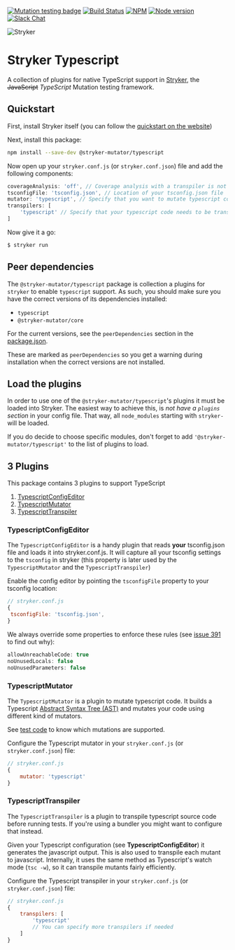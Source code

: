 [![Mutation testing badge](https://img.shields.io/endpoint?style=flat&url=https%3A%2F%2Fbadge-api.stryker-mutator.io%2Fgithub.com%2Fstryker-mutator%2Fstryker%2Fmaster%3Fmodule%3Dtypescript)](https://dashboard.stryker-mutator.io/reports/github.com/stryker-mutator/stryker/master?module=typescript)
[![Build Status](https://github.com/stryker-mutator/stryker/workflows/CI/badge.svg)](https://github.com/stryker-mutator/stryker/actions?query=workflow%3ACI+branch%3Amaster)
[![NPM](https://img.shields.io/npm/dm/@stryker-mutator/typescript.svg)](https://www.npmjs.com/package/@stryker-mutator/typescript)
[![Node version](https://img.shields.io/node/v/@stryker-mutator/typescript.svg)](https://img.shields.io/node/v/@stryker-mutator/typescript.svg)
[![Slack Chat](https://img.shields.io/badge/slack-chat-brightgreen.svg?logo=slack)](https://join.slack.com/t/stryker-mutator/shared_invite/enQtOTUyMTYyNTg1NDQ0LTU4ODNmZDlmN2I3MmEyMTVhYjZlYmJkOThlNTY3NTM1M2QxYmM5YTM3ODQxYmJjY2YyYzllM2RkMmM1NjNjZjM)

![Stryker](https://github.com/stryker-mutator/stryker/raw/master/stryker-80x80.png)

# Stryker Typescript

A collection of plugins for native TypeScript support in [Stryker](https://stryker-mutator.io), the ~~JavaScript~~ *TypeScript* Mutation testing framework.

## Quickstart

First, install Stryker itself (you can follow the [quickstart on the website](https://stryker-mutator.io/quickstart.html))

Next, install this package:

```bash
npm install --save-dev @stryker-mutator/typescript
```

Now open up your `stryker.conf.js` (or `stryker.conf.json`) file and add the following components:

```javascript
coverageAnalysis: 'off', // Coverage analysis with a transpiler is not supported a.t.m.
tsconfigFile: 'tsconfig.json', // Location of your tsconfig.json file
mutator: 'typescript', // Specify that you want to mutate typescript code
transpilers: [
    'typescript' // Specify that your typescript code needs to be transpiled before tests can be run. Not needed if you're using ts-node Just-in-time compilation.
]
```

Now give it a go:

```bash
$ stryker run
```

## Peer dependencies

The `@stryker-mutator/typescript` package is collection a plugins for `stryker` to enable `typescript` support. As such, you should make sure you have the correct versions of its dependencies installed:

* `typescript`
* `@stryker-mutator/core`

For the current versions, see the `peerDependencies` section in the [package.json](https://github.com/stryker-mutator/stryker/blob/master/packages/typescript/package.json).

These are marked as `peerDependencies` so you get a warning during installation when the correct versions are not installed.

## Load the plugins

In order to use one of the `@stryker-mutator/typescript`'s plugins it must be loaded into Stryker.
The easiest way to achieve this, is *not have a `plugins` section* in your config file. That way, all `node_modules` starting with `stryker-` will be loaded.

If you do decide to choose specific modules, don't forget to add `'@stryker-mutator/typescript'` to the list of plugins to load.

## 3 Plugins

This package contains 3 plugins to support TypeScript

1. [TypescriptConfigEditor](#typescriptconfigeditor)
1. [TypescriptMutator](#typescriptmutator)
1. [TypescriptTranspiler](#typescripttranspiler)

### TypescriptConfigEditor

The `TypescriptConfigEditor` is a handy plugin that reads **your** tsconfig.json file and loads it into stryker.conf.js. It will capture all your tsconfig settings to the `tsconfig` in stryker (this property is later used by the `TypescriptMutator` and the `TypescriptTranspiler`)

Enable the config editor by pointing the `tsconfigFile` property to your tsconfig location:

```javascript
// stryker.conf.js
{
 tsconfigFile: 'tsconfig.json',
}
```

We always override some properties to enforce these rules (see [issue 391](https://github.com/stryker-mutator/stryker/issues/391) to find out why):

```js
allowUnreachableCode: true
noUnusedLocals: false
noUnusedParameters: false
```

### TypescriptMutator

The `TypescriptMutator` is a plugin to mutate typescript code. It builds a Typescript [Abstract Syntax Tree (AST)](https://en.wikipedia.org/wiki/Abstract_syntax_tree) and mutates your code using different kind of mutators.

See [test code](https://github.com/stryker-mutator/stryker/tree/master/packages/typescript/test/unit/mutator) to know which mutations are supported.

Configure the Typescript mutator in your `stryker.conf.js` (or `stryker.conf.json`) file:

```javascript
// stryker.conf.js
{
    mutator: 'typescript'
}
```

### TypescriptTranspiler

The `TypescriptTranspiler` is a plugin to transpile typescript source code before running tests. If you're using a bundler you might want to configure that instead.

Given your Typescript configuration (see **TypescriptConfigEditor**) it generates the javascript output. This is also used to transpile each mutant to javascript. Internally, it uses the same method as Typescript's watch mode (`tsc -w`), so it can transpile mutants fairly efficiently.

Configure the Typescript transpiler in your `stryker.conf.js` (or `stryker.conf.json`) file:

```javascript
// stryker.conf.js
{
    transpilers: [
        'typescript'
        // You can specify more transpilers if needed
    ]
}
```

